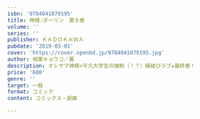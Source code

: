 ```yaml
---
isbn: '9784041079195'
title: 神様☆ダーリン　第８巻
volume: ''
series: ''
publisher: ＫＡＤＯＫＡＷＡ
pubdate: '2019-03-01'
cover: 'https://cover.openbd.jp/9784041079195.jpg'
author: 相葉キョウコ／著
description: オレサマ神様×平凡大学生の強制（！？）縁結びラブ★最終巻！
price: '600'
genre: ''
target: 一般
format: コミック
content: コミックス・劇画

---
```

